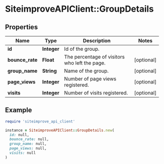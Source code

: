 # SiteimproveAPIClient::GroupDetails

## Properties

| Name | Type | Description | Notes |
| ---- | ---- | ----------- | ----- |
| **id** | **Integer** | Id of the group. |  |
| **bounce_rate** | **Float** | The percentage of visitors who left the page. | [optional] |
| **group_name** | **String** | Name of the group. | [optional] |
| **page_views** | **Integer** | Number of page views registered. | [optional] |
| **visits** | **Integer** | Number of visits registered. | [optional] |

## Example

```ruby
require 'siteimprove_api_client'

instance = SiteimproveAPIClient::GroupDetails.new(
  id: null,
  bounce_rate: null,
  group_name: null,
  page_views: null,
  visits: null
)
```


